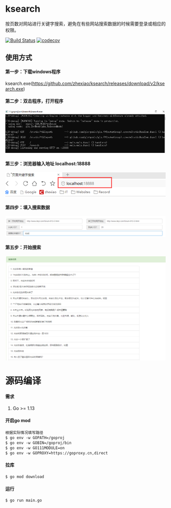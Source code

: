 # ksearch
按页数对网站进行关键字搜索，避免在有些网站搜索数据的时候需要登录或相应的权限。

[![Build Status](https://travis-ci.org/zhexiao/ksearch.svg?branch=master)](https://travis-ci.org/zhexiao/ksearch)
[![codecov](https://codecov.io/gh/zhexiao/ksearch/branch/master/graph/badge.svg)](https://codecov.io/gh/zhexiao/ksearch)

## 使用方式

#### 第一步：下载windows程序
ksearch.exe(https://github.com/zhexiao/ksearch/releases/download/v2/ksearch.exe)

#### 第二步：双击程序，打开程序
![image](https://raw.githubusercontent.com/zhexiao/ksearch/master/_example/3.png)

#### 第三步：浏览器输入地址 localhost:18888
![image](https://raw.githubusercontent.com/zhexiao/ksearch/master/_example/4.png)

#### 第四步：填入搜索数据
![image](https://raw.githubusercontent.com/zhexiao/ksearch/master/_example/1.png)

#### 第五步：开始搜索
![image](https://raw.githubusercontent.com/zhexiao/ksearch/master/_example/2.png)

# 源码编译
#### 需求
1. Go >= 1.13

#### 开启go mod

```
根据实际情况填写路径
$ go env -w GOPATH=/goproj
$ go env -w GOBIN=/goproj/bin
$ go env -w GO111MODULE=on
$ go env -w GOPROXY=https://goproxy.cn,direct 
```

#### 拉库
```
$ go mod download
```

#### 运行
```
$ go run main.go
```

